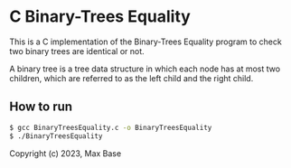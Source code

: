 # C Binary-Trees Equality

This is a C implementation of the Binary-Trees Equality program to check two binary trees are identical or not.

A binary tree is a tree data structure in which each node has at most two children, which are referred to as the left child and the right child.

## How to run

```bash
$ gcc BinaryTreesEquality.c -o BinaryTreesEquality
$ ./BinaryTreesEquality
```

Copyright (c) 2023, Max Base
